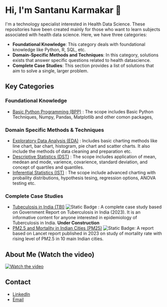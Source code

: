 # Hi, I'm Santanu Karmakar 👋

I'm a technology specialist interested in Health Data Science. These repositories have been created mainly for those who want to learn subjects associated with health data science. Here, we have three categories:

- **Foundational Knowledge**: This category deals with foundational knowledge like Python, R, SQL, etc.
- **Domain-Specific Methods and Techniques**: In this category, solutions exists that answer specific questions related to health datascience.
- **Complete Case Studies**: This section provides a list of solutions that aim to solve a single, larger problem.


## Key Categories
<!--
<p align="right">
  <a href="https://www.youtube.com/watch?v=9jBWk1SDq9g" target="_blank">
    <img src="https://img.shields.io/badge/take_a_tour-watch_a_video-blue" alt="Watch Video">
  </a>
</p>
-->

### Foundational Knowledge

- [Basic Python Programming (BPP)](https://github.com/fromsantanu/BPP-Main) :  The scope includes Basic Python Techniques, Numpy, Pandas, Matplotlib and other comon packages,
<!--
- [Basic SQL concept Understanding (BSU)](https://github.com/fromsantanu/BSU-Main) :  The section covers basic MySQL knowledge with standard SQL techniques that are commonly required to store and retrieve data.
-->

### Domain Specific Methods & Techniques
- [Exploratory Data Analysis (EDA)](https://github.com/fromsantanu/EDA-Main) : Includes basic charting methods like line chart, bar chart, histogram, pie chart and scatter charts. It also include the methods of data cleaning and preparation etc.
- [Descriptive Statistics (DST)](https://github.com/fromsantanu/DST-Main) : The scope includes application of mean, medean and mode, varience, covarience, standard deviation, and concept of quartiles and quantiles.
- [Inferential Statistics (IST)](https://github.com/fromsantanu/IST-Main) : The scope include advanced charting with probaility distributions, hypothesis tesing, regression options, ANOVA testing etc. 
<!--

- [Behavioral Health Analytics (BHA) (Currently disabled)](#) : Explore the impact of behavioral factors such as smoking, diet, sleep, exercise and stress on health outcomes.
- [Geospatial Analysis of Disease Spread (GADS) (Currently disabled)](#) : Analyze and visualize the geographic distribution of diseases using GIS tools and dealing with maps and coordinates.
- [Infectious Disease Modeling (IDM) (Comming soon) (Currently disabled)](#) : It will include python scripts for different disease tracking models like SIR, SIER, SIS etc. with examples of disease like Covid, Dengue, TB etc.
- [Non-infectious Disease Modeling (NIDM) (Currently disabled)](#) : Develop Agent-Based Models to understand the spread of diseases in a population by simulating the interactions of individuals.
- [Bio-Statistical Analysis (BSA) (Currently disabled)](#) : Implementing Time-Series Analysis, Clinical Trial Data Analysis, Survival Analysis, Causal Analysis etc using Python and R.
- [Data engineering (DEM) (Currently disabled)](#) : These will be a collection of python and SQL scripts extraction, scrapping, cleaning, transfomation and validation of data.
-->
### Complete Case Studies

- [Tubeculosis in India (TBI)](https://github.com/fromsantanu/TBI-Main) ![Static Badge](https://img.shields.io/badge/Under%20Construction-red)
: A complete case study based on Government Report on Tuberculosis in India (2023). It is an informative content for anyone interested in epidemiology of Tuberculosis in India. **Under Construction**
- [PM2.5 and Mortality in Indian Cities (PM25)](#) ![Static Badge](https://img.shields.io/badge/Under%20Construction-red): A report based on Lancet report published in 2023 on study of mortality rate with rising level of PM2.5 in 10 main Indian cities.  
## About Me (Watch the video) 
[![Watch the video](https://img.youtube.com/vi/9Fm0vvlb7JQ/hqdefault.jpg)](https://www.youtube.com/watch?v=9Fm0vvlb7JQ)

## Contact
- [LinkedIn](https://www.linkedin.com/in/santanukarmakar/)
- [Email](mailto:fromsantanu@gmailcom)
